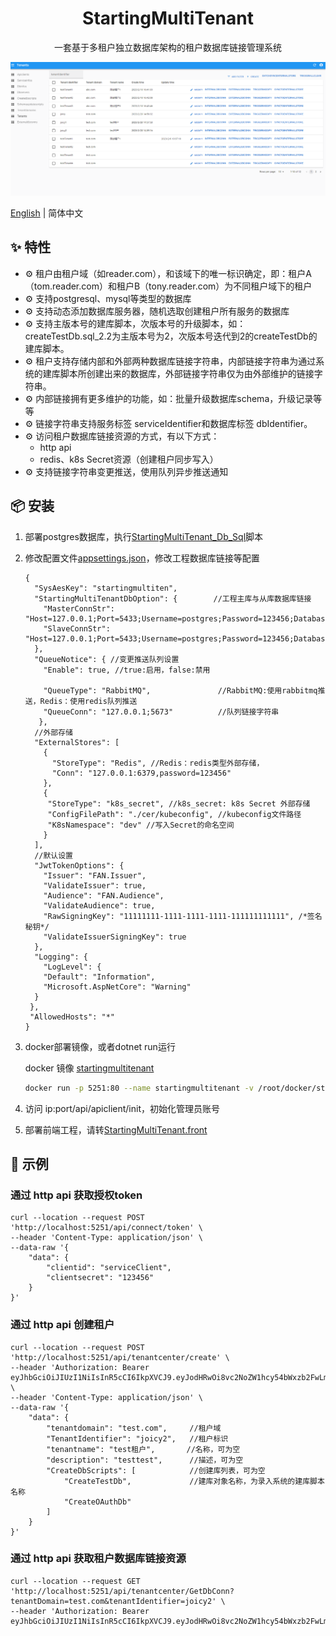 <h1 align="center">StartingMultiTenant</h1>

<div align="center">

一套基于多租户独立数据库架构的租户数据库链接管理系统

</div>

[![](./snap/tenants.png)](https://github.com/ZhiYuanHuang/StartingMultiTenant)

[English](./README.md) | 简体中文 

## ✨ 特性

- ⚙️ 租户由租户域（如reader.com），和该域下的唯一标识确定，即：租户A（tom.reader.com）和租户B（tony.reader.com）为不同租户域下的租户
- ⚙️ 支持postgresql、mysql等类型的数据库
- ⚙️ 支持动态添加数据库服务器，随机选取创建租户所有服务的数据库
- ⚙️ 支持主版本号的建库脚本，次版本号的升级脚本，如：createTestDb.sql_2.2为主版本号为2，次版本号迭代到2的createTestDb的建库脚本。
- ⚙️ 租户支持存储内部和外部两种数据库链接字符串，内部链接字符串为通过系统的建库脚本所创建出来的数据库，外部链接字符串仅为由外部维护的链接字符串。
- ⚙️ 内部链接拥有更多维护的功能，如：批量升级数据库schema，升级记录等等
- ⚙️ 链接字符串支持服务标签 serviceIdentifier和数据库标签 dbIdentifier。
- ⚙️ 访问租户数据库链接资源的方式，有以下方式：
    - http api 
    - redis、k8s Secret资源（创建租户同步写入）
- ⚙️ 支持链接字符串变更推送，使用队列异步推送通知

## 📦 安装

1. 部署postgres数据库，执行[StartingMultiTenant_Db_Sql](./StartingMultiTenant_Db_Sql/db.sql)脚本

2. 修改配置文件[appsettings.json](./Src/StartingMultiTenant/StartingMultiTenant.Api/appsettings.json)，修改工程数据库链接等配置

   ```
   {
     "SysAesKey": "startingmultiten",
     "StartingMultiTenantDbOption": {        //工程主库与从库数据库链接
       "MasterConnStr": "Host=127.0.0.1;Port=5433;Username=postgres;Password=123456;Database=startingmultitenant",
       "SlaveConnStr": "Host=127.0.0.1;Port=5433;Username=postgres;Password=123456;Database=startingmultitenant"
     },
     "QueueNotice": { //变更推送队列设置
       "Enable": true, //true:启用，false:禁用

       "QueueType": "RabbitMQ",               //RabbitMQ:使用rabbitmq推送，Redis：使用redis队列推送
       "QueueConn": "127.0.0.1;5673"          //队列链接字符串
      },
     //外部存储
     "ExternalStores": [
       {
         "StoreType": "Redis", //Redis：redis类型外部存储，
         "Conn": "127.0.0.1:6379,password=123456"
       },
       {
        "StoreType": "k8s_secret", //k8s_secret: k8s Secret 外部存储
        "ConfigFilePath": "./cer/kubeconfig", //kubeconfig文件路径
        "K8sNamespace": "dev" //写入Secret的命名空间
       }
     ],
     //默认设置
     "JwtTokenOptions": {
       "Issuer": "FAN.Issuer",
       "ValidateIssuer": true,
       "Audience": "FAN.Audience",
       "ValidateAudience": true,
       "RawSigningKey": "11111111-1111-1111-1111-111111111111", /*签名秘钥*/
       "ValidateIssuerSigningKey": true
     },
     "Logging": {
       "LogLevel": {
       "Default": "Information",
       "Microsoft.AspNetCore": "Warning"
     }
    },
    "AllowedHosts": "*"
   }
   ```

3. docker部署镜像，或者dotnet run运行

   docker 镜像 [startingmultitenant]()
   ```bash
   docker run -p 5251:80 --name startingmultitenant -v /root/docker/startmultitenant/appsettings.json:/app/appsettings.json -d startingmultitenant:1.0
   ```

4. 访问 ip:port/api/apiclient/init，初始化管理员账号

5. 部署前端工程，请转[StartingMultiTenant.front](https://github.com/ZhiYuanHuang/StartingMultiTenant.front)

## 🔨 示例

### 通过 http api 获取授权token

```
curl --location --request POST 'http://localhost:5251/api/connect/token' \
--header 'Content-Type: application/json' \
--data-raw '{
    "data": {
        "clientid": "serviceClient",
        "clientsecret": "123456"
    }
}'
```

### 通过 http api 创建租户

```
curl --location --request POST 'http://localhost:5251/api/tenantcenter/create' \
--header 'Authorization: Bearer eyJhbGciOiJIUzI1NiIsInR5cCI6IkpXVCJ9.eyJodHRwOi8vc2NoZW1hcy54bWxzb2FwLm9yZy93cy8yMDA1LzA1L2lkZW50aXR5L2NsYWltcy9uYW1lIjoic2VydmljZUNsaWVudCIsInNjb3BlIjpbInJlYWQiLCJ3cml0ZSJdLCJodHRwOi8vc2NoZW1hcy5taWNyb3NvZnQuY29tL3dzLzIwMDgvMDYvaWRlbnRpdHkvY2xhaW1zL3JvbGUiOiJ1c2VyIiwiaXNzIjoiRkFOLklzc3VlciIsImF1ZCI6IkZBTi5BdWRpZW5jZSJ9.21oxggLD2PGfmzN9qFMvz_oekhPDMPzcPs7miimKLYk' \
--header 'Content-Type: application/json' \
--data-raw '{
    "data": {
        "tenantdomain": "test.com",     //租户域
        "TenantIdentifier": "joicy2",   //租户标识
        "tenantname": "test租户",       //名称，可为空
        "description": "testtest",      //描述，可为空
        "CreateDbScripts": [            //创建库列表，可为空
            "CreateTestDb",             //建库对象名称，为录入系统的建库脚本名称
            "CreateOAuthDb"
        ]
    }
}'
```

### 通过 http api 获取租户数据库链接资源

```
curl --location --request GET 'http://localhost:5251/api/tenantcenter/GetDbConn?tenantDomain=test.com&tenantIdentifier=joicy2' \
--header 'Authorization: Bearer eyJhbGciOiJIUzI1NiIsInR5cCI6IkpXVCJ9.eyJodHRwOi8vc2NoZW1hcy54bWxzb2FwLm9yZy93cy8yMDA1LzA1L2lkZW50aXR5L2NsYWltcy9uYW1lIjoic2VydmljZUNsaWVudCIsInNjb3BlIjpbInJlYWQiLCJ3cml0ZSJdLCJodHRwOi8vc2NoZW1hcy5taWNyb3NvZnQuY29tL3dzLzIwMDgvMDYvaWRlbnRpdHkvY2xhaW1zL3JvbGUiOiJ1c2VyIiwiaXNzIjoiRkFOLklzc3VlciIsImF1ZCI6IkZBTi5BdWRpZW5jZSJ9.21oxggLD2PGfmzN9qFMvz_oekhPDMPzcPs7miimKLYk'
```





